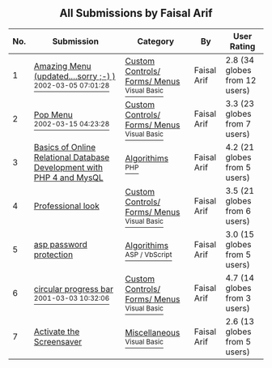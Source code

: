 ﻿<div align="center">

## All Submissions by Faisal  Arif

</div>

No.  | Submission | Category | By   | User Rating
---- | ---------- | -------- | ---- | -----------
1 | [Amazing Menu  \(updated\.\.\.\.sorry ;\-\) \)<br /><sup>2002-03-05 07:01:28</sup>](https://github.com/Planet-Source-Code/faisal-arif-amazing-menu-updated-sorry__1-32371) | [Custom Controls/ Forms/  Menus<br /><sup>Visual Basic</sup>](../ByCategory/custom-controls-forms-menus__1-4.md) | Faisal  Arif | 2.8 (34 globes from 12 users)
2 | [Pop  Menu<br /><sup>2002-03-15 04:23:28</sup>](https://github.com/Planet-Source-Code/faisal-arif-pop-menu__1-32708) | [Custom Controls/ Forms/  Menus<br /><sup>Visual Basic</sup>](../ByCategory/custom-controls-forms-menus__1-4.md) | Faisal  Arif | 3.3 (23 globes from 7 users)
3 | [Basics of Online Relational Database Development with PHP 4 and MysQL<br />](https://github.com/Planet-Source-Code/faisal-arif-basics-of-online-relational-database-development-with-php-4-and-mysql__8-886) | [Algorithims<br /><sup>PHP</sup>](../ByCategory/algorithims__8-29.md) | Faisal  Arif | 4.2 (21 globes from 5 users)
4 | [Professional look<br />](https://github.com/Planet-Source-Code/faisal-arif-professional-look__1-28206) | [Custom Controls/ Forms/  Menus<br /><sup>Visual Basic</sup>](../ByCategory/custom-controls-forms-menus__1-4.md) | Faisal  Arif | 3.5 (21 globes from 6 users)
5 | [asp password protection<br />](https://github.com/Planet-Source-Code/faisal-arif-asp-password-protection__4-6515) | [Algorithims<br /><sup>ASP / VbScript</sup>](../ByCategory/algorithims__4-29.md) | Faisal  Arif | 3.0 (15 globes from 5 users)
6 | [circular progress bar<br /><sup>2001-03-03 10:32:06</sup>](https://github.com/Planet-Source-Code/faisal-arif-circular-progress-bar__1-21475) | [Custom Controls/ Forms/  Menus<br /><sup>Visual Basic</sup>](../ByCategory/custom-controls-forms-menus__1-4.md) | Faisal  Arif | 4.7 (14 globes from 3 users)
7 | [Activate the Screensaver<br />](https://github.com/Planet-Source-Code/faisal-arif-activate-the-screensaver__1-21479) | [Miscellaneous<br /><sup>Visual Basic</sup>](../ByCategory/miscellaneous__1-1.md) | Faisal  Arif | 2.6 (13 globes from 5 users)
